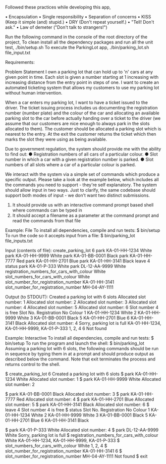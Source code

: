 Followed these practices while developing this app,

•	Encapsulation
•	Single responsibility
•	Separation of concerns
•	KISS (Keep it simple (and) stupid.)
•	DRY (Don't repeat yourself.)
•	"Tell! Don't ask."
•	Law of demeter ("Don't talk to strangers!")

Run the following command in the console of the root directory of the project,
To clean install all the dependency packages and run all the unit test, 
   ./bin/setup.sh
To execute the ParkingLot app,
  ./bin/parking_lot.sh
  file_input.txt

Requirements:

Problem Statement I own a parking lot that can hold up to 'n' cars at any given point in time. Each slot is given a number starting at 1 increasing with increasing distance from the entry point in steps of one. I want to create an automated ticketing system that allows my customers to use my parking lot without human intervention.

When a car enters my parking lot, I want to have a ticket issued to the driver. The ticket issuing process includes us documenting the registration number (number plate) and the colour of the car and allocating an available parking slot to the car before actually handing over a ticket to the driver (we assume that our customers are nice enough to always park in the slots allocated to them). The customer should be allocated a parking slot which is nearest to the entry. At the exit the customer returns the ticket which then marks the slot they were using as being available.

Due to government regulation, the system should provide me with the ability to find
out: ● Registration numbers of all cars of a particular colour. ● Slot number in which a car with a given registration number is parked. ● Slot numbers of all slots where a car of a particular colour is parked.

We interact with the system via a simple set of commands which produce a specific output. Please take a look at the example below, which includes all the commands you need to support - they're self explanatory. The system should allow input in two ways. Just to clarify, the same codebase should support both modes of input - we don't want two distinct submissions.

1. It should provide us with an interactive command prompt based shell where commands can be typed in
2. It should accept a filename as a parameter at the command prompt and read the commands from that file

Example: File
To install all dependencies, compile and run tests: $ bin/setup 
 To run the code so it accepts input from a file: $ bin/parking_lot file_inputs.txt

Input (contents of file):
create_parking_lot 6 park KA-01-HH-1234 White park KA-01-HH-9999 White park KA-01-BB-0001 Black park KA-01-HH-7777 Red park KA-01-HH-2701 Blue park KA-01-HH-3141 Black leave 4 status park KA-01-P-333 White park DL-12-AA-9999 White registration_numbers_for_cars_with_colour White slot_numbers_for_cars_with_colour White slot_number_for_registration_number KA-01-HH-3141 slot_number_for_registration_number MH-04-AY-1111

Output (to STDOUT):
Created a parking lot with 6 slots Allocated slot number: 1 Allocated slot number: 2 Allocated slot number: 3 Allocated slot number: 4 Allocated slot number: 5 Allocated slot number: 6 Slot number 4 is free Slot No. Registration No Colour 1 KA-01-HH-1234 White 2 KA-01-HH-9999 White 3 KA-01-BB-0001 Black 5 KA-01-HH-2701 Blue 6 KA-01-HH-3141 Black Allocated slot number: 4 Sorry, parking lot is full KA-01-HH-1234, KA-01-HH-9999, KA-01-P-333 1, 2, 4 6 Not found

Example: Interactive To install all dependencies, compile and run tests: $ bin/setup 
 To run the program and launch the shell: $ bin/parking_lot
Assuming a parking lot with 6 slots, the following commands should be run in sequence by typing them in at a prompt and should produce output as described below the command. Note that exit terminates the process and returns control to the shell.

$ create_parking_lot 6 Created a parking lot with 6 slots 
 $ park KA-01-HH-1234 White Allocated slot number: 1
\$ park KA-01-HH-9999 White Allocated slot number: 2

$ park KA-01-BB-0001 Black Allocated slot number: 3 
 $ park KA-01-HH-7777 Red Allocated slot number: 4
$ park KA-01-HH-2701 Blue Allocated slot number: 5 
 $ park KA-01-HH-3141 Black Allocated slot number: 6
$ leave 4 Slot number 4 is free 
 $ status Slot No. Registration No Colour 1 KA-01-HH-1234 White 2 KA-01-HH-9999 White 3 KA-01-BB-0001 Black 5 KA-01-HH-2701 Blue 6 KA-01-HH-3141 Black

$ park KA-01-P-333 White Allocated slot number: 4 
$ park DL-12-AA-9999 White Sorry, parking lot is full
$ registration_numbers_for_cars_with_colour White KA-01-HH-1234, KA-01-HH-9999, KA-01-P-333 
$ slot_numbers_for_cars_with_colour White 1, 2, 4
$ slot_number_for_registration_number KA-01-HH-3141 6 
$ slot_number_for_registration_number MH-04-AY-1111 Not found
\$ exit


